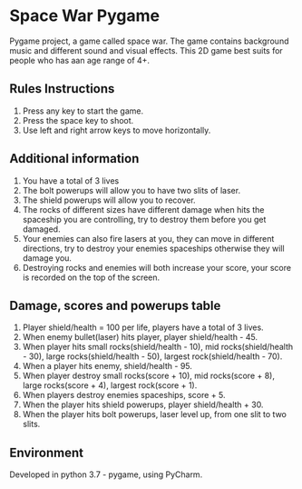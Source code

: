 # Space War Pygame
Pygame project, a game called space war. The game contains background music and different sound and visual effects. This 2D game best suits for people who has aan age range of 4+. 

## Rules Instructions
1. Press any key to start the game.
2. Press the space key to shoot.
3. Use left and right arrow keys to move horizontally.

## Additional information
1. You have a total of 3 lives
2. The bolt powerups will allow you to have two slits of laser.
3. The shield powerups will allow you to recover.
4. The rocks of different sizes have different damage when hits the spaceship you are controlling, try to destroy them before you get damaged.
5. Your enemies can also fire lasers at you, they can move in different directions, try to destroy your enemies spaceships otherwise they will damage you.
6. Destroying rocks and enemies will both increase your score, your score is recorded on the top of the screen.

## Damage, scores and powerups table
1. Player shield/health = 100 per life, players have a total of 3 lives.
2. When enemy bullet(laser) hits player, player shield/health - 45.
3. When player hits small rocks(shield/health - 10), mid rocks(shield/health - 30), large rocks(shield/health - 50), largest rock(shield/health - 70).
4. When a player hits enemy, shield/health - 95.
5. When player destroy small rocks(score + 10), mid rocks(score + 8), large rocks(score + 4), largest rock(score + 1).
6. When players destroy enemies spaceships, score + 5.
7. When the player hits shield powerups, player shield/health + 30.
8. When the player hits bolt powerups, laser level up, from one slit to two slits.

## Environment
Developed in python 3.7 - pygame, using PyCharm.

